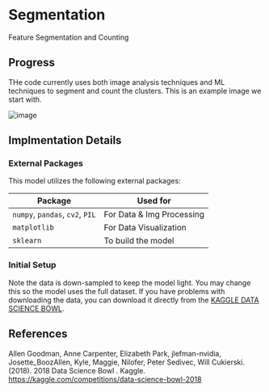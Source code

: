 # Segmentation
Feature Segmentation and Counting

## Progress

THe code currently uses both image analysis techniques and ML techniques to segment and count the clusters. This is an example image we start with.

![image](https://github.com/user-attachments/assets/5f5f0ea5-ba51-4fb2-8724-fe122d215bf2)



## Implmentation Details

### External Packages
This model utilizes the following external packages:

<div align="center">

| Package                                                                                                | Used for                               |
|--------------------------------------------------------------------------------------------------------|----------------------------------------|
| `numpy`, `pandas`, `cv2`, `PIL`                                                                        | For Data & Img Processing              |
| `matplotlib`                                                                                           | For Data Visualization                 |
| `sklearn`                                                                                              | To build the model                     |


</div>

### Initial Setup


Note the data is down-sampled to keep the model light. You may change this so the model uses the full dataset. If you have problems with downloading the data, you can download it directly from the [KAGGLE DATA SCIENCE BOWL](https://www.kaggle.com/competitions/data-science-bowl-2018/data). 

## References

Allen Goodman, Anne Carpenter, Elizabeth Park, jlefman-nvidia, Josette_BoozAllen, Kyle, Maggie, Nilofer, Peter Sedivec, Will Cukierski. (2018). 2018 Data Science Bowl . Kaggle. https://kaggle.com/competitions/data-science-bowl-2018
